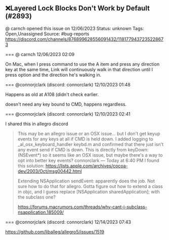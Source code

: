 ## ❌Layered Lock Blocks Don't Work by Default (#2893)
@ carnch opened this issue on 12/06/2023
Status: unknown
Tags: Open,Unassigned
Source: #bug-reports https://discord.com/channels/876899628556091432/1181779437235228673


=== @ carnch 12/06/2023 02:09

On Mac, when I press command to use the A item and press any direction key at the same time, Link will continuously walk in that direction until I press option and the direction he's walking in.

=== @connorjclark (discord: connorclark) 12/10/2023 01:48

Happens as old at A108 (didn't check earlier.

doesn't need any key bound to CMD, happens regardless.

=== @connorjclark (discord: connorclark) 12/10/2023 02:41

I shared this in allegro discord

> This may be an allegro issue or an OSX issue... but I don't get keyup events for any keys at all if CMD is held down. I added logging to _al_osx_keyboard_handler keybd.m and confirmed that there just isn't any event send if CMD is down. This is directly from keyDown:(NSEvent*) so it seems like an OSX issue, but maybe there's a way to opt into better key events?
> connorclark — Today at 6:40 PM
> I found this solution: https://lists.apple.com/archives/cocoa-dev/2003/Oct/msg00442.html
> 
> Extending NSApplication sendEvent: apparently does the job. Not sure how to do that for allegro. Gotta figure out how to extend a class in objc, and I guess replace [NSApplication sharedApplication]; with the subclass one?
> 
> https://forums.macrumors.com/threads/why-cant-i-subclass-nsapplication.185009/

=== @connorjclark (discord: connorclark) 12/14/2023 07:43

https://github.com/liballeg/allegro5/issues/1519
